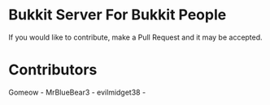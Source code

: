 Bukkit Server For Bukkit People
===========================

If you would like to contribute, make a Pull Request and it may be accepted.

Contributors
===========================
Gomeow - 
MrBlueBear3 - 
evilmidget38 -
